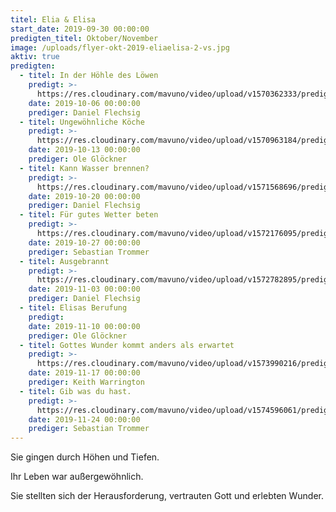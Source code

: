 ```yaml
---
titel: Elia & Elisa
start_date: 2019-09-30 00:00:00
predigten_titel: Oktober/November
image: /uploads/flyer-okt-2019-eliaelisa-2-vs.jpg
aktiv: true
predigten:
  - titel: In der Höhle des Löwen
    predigt: >-
      https://res.cloudinary.com/mavuno/video/upload/v1570362333/predigten/Elia/2019_10_06_Predigt_DF_Elia_01.mp3
    date: 2019-10-06 00:00:00
    prediger: Daniel Flechsig
  - titel: Ungewöhnliche Köche
    predigt: >-
      https://res.cloudinary.com/mavuno/video/upload/v1570963184/predigten/Elia/20191013_Predigt_Gloeckner_Elia_und_Elisa_02.mp3
    date: 2019-10-13 00:00:00
    prediger: Ole Glöckner
  - titel: Kann Wasser brennen?
    predigt: >-
      https://res.cloudinary.com/mavuno/video/upload/v1571568696/predigten/Elia/20191020_Predigt_Flechsig_Elia_und_Elisa_3.mp3
    date: 2019-10-20 00:00:00
    prediger: Daniel Flechsig
  - titel: Für gutes Wetter beten
    predigt: >-
      https://res.cloudinary.com/mavuno/video/upload/v1572176095/predigten/Elia/20191027_Predigt_Trommer_Elia_und_Elisa_4.mp3
    date: 2019-10-27 00:00:00
    prediger: Sebastian Trommer
  - titel: Ausgebrannt
    predigt: >-
      https://res.cloudinary.com/mavuno/video/upload/v1572782895/predigten/Elia/20191103_Predigt_Flechsig_Elia_und_Elisa_5.mp3
    date: 2019-11-03 00:00:00
    prediger: Daniel Flechsig
  - titel: Elisas Berufung
    predigt:
    date: 2019-11-10 00:00:00
    prediger: Ole Glöckner
  - titel: Gottes Wunder kommt anders als erwartet
    predigt: >-
      https://res.cloudinary.com/mavuno/video/upload/v1573990216/predigten/Elia/20191117_Predigt_Warrington_Elia_und_Elisa_6.mp3
    date: 2019-11-17 00:00:00
    prediger: Keith Warrington
  - titel: Gib was du hast.
    predigt: >-
      https://res.cloudinary.com/mavuno/video/upload/v1574596061/predigten/Elia/20191124_Predigt_Trommer_Elija_und_Elisa_7.mp3
    date: 2019-11-24 00:00:00
    prediger: Sebastian Trommer
---
```


Sie gingen durch Höhen und Tiefen.

Ihr Leben war au&szlig;ergewöhnlich.

Sie stellten sich der Herausforderung, vertrauten Gott und erlebten Wunder.